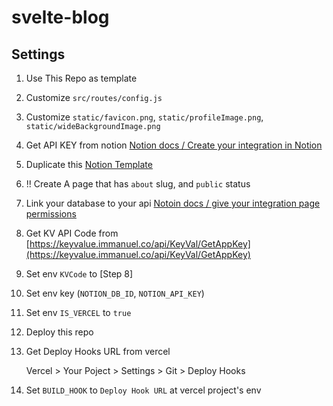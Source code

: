 # svelte-blog

## Settings

1. Use This Repo as template
2. Customize `src/routes/config.js`
3. Customize `static/favicon.png`, `static/profileImage.png`, `static/wideBackgroundImage.png`
4. Get API KEY from notion [Notion docs / Create your integration in Notion](https://developers.notion.com/docs/create-a-notion-integration#create-your-integration-in-notion)
5. Duplicate this [Notion Template](https://oein.notion.site/12f065b0f5e6804397caed565eafeeb3)
6. !! Create A page that has `about` slug, and `public` status
7. Link your database to your api [Notoin docs / give your integration page permissions](https://developers.notion.com/docs/create-a-notion-integration#give-your-integration-page-permissions)
8. Get KV API Code from [https://keyvalue.immanuel.co/api/KeyVal/GetAppKey](https://keyvalue.immanuel.co/api/KeyVal/GetAppKey)
9. Set env `KVCode` to [Step 8]
10. Set env key (`NOTION_DB_ID`, `NOTION_API_KEY`)
11. Set env `IS_VERCEL` to `true`
12. Deploy this repo
13. Get Deploy Hooks URL from vercel

    Vercel > Your Poject > Settings > Git > Deploy Hooks

14. Set `BUILD_HOOK` to `Deploy Hook URL` at vercel project's env
